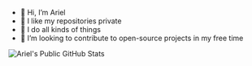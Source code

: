 - 👋 Hi, I’m Ariel
- 👀 I like my repositories private
- 🥇 I do all kinds of things
- 💞️ I’m looking to contribute to open-source projects in my free time

![Ariel's Public GitHub Stats](https://github-readme-stats.vercel.app/api?username=ariel8300&show_icons=true&bg_color=00000000&theme=holi&show=reviews,discussions_started,discussions_answered,prs_merged,prs_merged_percentage#gh-dark-mode-only)

<!---
ariel8300/ariel8300 is a ✨ special ✨ repository because its `README.md` (this file) appears on your GitHub profile.
You can click the Preview link to take a look at your changes.
--->
